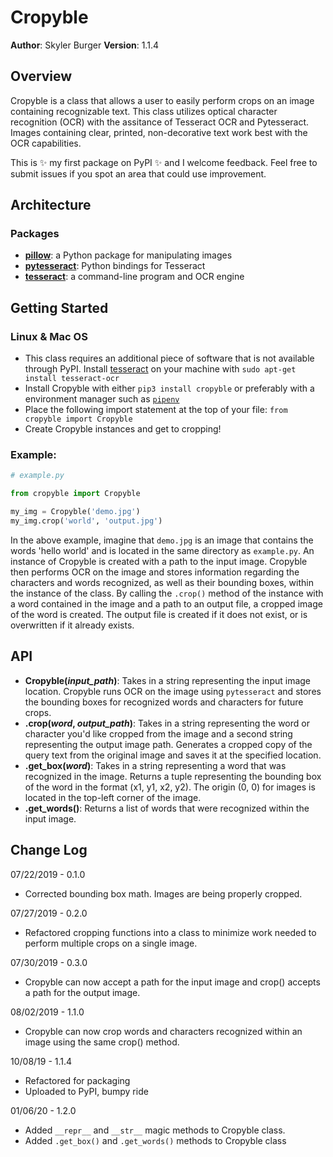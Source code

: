 # Cropyble

**Author**: Skyler Burger
**Version**: 1.1.4

## Overview
Cropyble is a class that allows a user to easily perform crops on an image containing recognizable text. This class utilizes optical character recognition (OCR) with the assitance of Tesseract OCR and Pytesseract. Images containing clear, printed, non-decorative text work best with the OCR capabilities.

This is :sparkles: my first package on PyPI :sparkles: and I welcome feedback. Feel free to submit issues if you spot an area that could use improvement. 

## Architecture
### Packages
- [**pillow**](https://python-pillow.org/): a Python package for manipulating images
- [**pytesseract**](https://github.com/madmaze/pytesseract): Python bindings for Tesseract
- [**tesseract**](https://github.com/tesseract-ocr/tesseract): a command-line program and OCR engine

## Getting Started
### Linux & Mac OS
- This class requires an additional piece of software that is not available through PyPI. Install [tesseract](https://github.com/tesseract-ocr/tesseract) on your machine with `sudo apt-get install tesseract-ocr`
- Install Cropyble with either `pip3 install cropyble` or preferably with a environment manager such as [`pipenv`](https://pipenv.readthedocs.io/en/latest/)
- Place the following import statement at the top of your file: `from cropyble import Cropyble`
- Create Cropyble instances and get to cropping!

### Example:
````python
# example.py

from cropyble import Cropyble

my_img = Cropyble('demo.jpg')
my_img.crop('world', 'output.jpg')
````
In the above example, imagine that `demo.jpg` is an image that contains the words 'hello world' and is located in the same directory as `example.py`. An instance of Cropyble is created with a path to the input image. Cropyble then performs OCR on the image and stores information regarding the characters and words recognized, as well as their bounding boxes, within the instance of the class. By calling the `.crop()` method of the instance with a word contained in the image and a path to an output file, a cropped image of the word is created. The output file is created if it does not exist, or is overwritten if it already exists.

## API
- **Cropyble(*input_path*)**: Takes in a string representing the input image location. Cropyble runs OCR on the image using `pytesseract` and stores the bounding boxes for recognized words and characters for future crops.
- **.crop(*word*, *output_path*)**: Takes in a string representing the word or character you'd like cropped from the image and a second string representing the output image path. Generates a cropped copy of the query text from the original image and saves it at the specified location.
- **.get_box(*word*)**: Takes in a string representing a word that was recognized in the image. Returns a tuple representing the bounding box of the word in the format (x1, y1, x2, y2). The origin (0, 0) for images is located in the top-left corner of the image.
- **.get_words()**: Returns a list of words that were recognized within the input image.

## Change Log
07/22/2019 - 0.1.0
- Corrected bounding box math. Images are being properly cropped.

07/27/2019 - 0.2.0
- Refactored cropping functions into a class to minimize work needed to perform multiple crops on a single image.

07/30/2019 - 0.3.0
- Cropyble can now accept a path for the input image and crop() accepts a path for the output image.

08/02/2019 - 1.1.0
- Cropyble can now crop words and characters recognized within an image using the same crop() method.

10/08/19 - 1.1.4
- Refactored for packaging
- Uploaded to PyPI, bumpy ride

01/06/20 - 1.2.0
- Added `__repr__` and `__str__` magic methods to Cropyble class.
- Added `.get_box()` and `.get_words()` methods to Cropyble class
